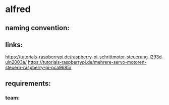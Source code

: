 # alfred

## naming convention:

## links:
https://tutorials-raspberrypi.de/raspberry-pi-schrittmotor-steuerung-l293d-uln2003a/
https://tutorials-raspberrypi.de/mehrere-servo-motoren-steuern-raspberry-pi-pca9685/

## requirements:


### team:

